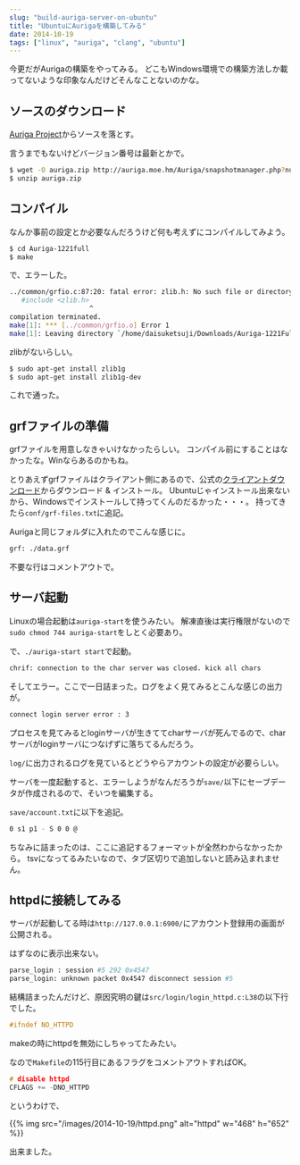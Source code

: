```yaml
---
slug: "build-auriga-server-on-ubuntu"
title: "UbuntuにAurigaを構築してみる"
date: 2014-10-19
tags: ["linux", "auriga", "clang", "ubuntu"]
---
```


今更だがAurigaの構築をやってみる。
どこもWindows環境での構築方法しか載ってないような印象なんだけどそんなことないのかな。

## ソースのダウンロード

[Auriga Project](http://auriga.moe.hm/Auriga/)からソースを落とす。

言うまでもないけどバージョン番号は最新とかで。

``` sh
$ wget -O auriga.zip http://auriga.moe.hm/Auriga/snapshotmanager.php?num=1221
$ unzip auriga.zip
```

## コンパイル

なんか事前の設定とか必要なんだろうけど何も考えずにコンパイルしてみよう。

``` sh
$ cd Auriga-1221full
$ make
```

で、エラーした。

``` sh
../common/grfio.c:87:20: fatal error: zlib.h: No such file or directory
   #include <zlib.h>
                    ^
compilation terminated.
make[1]: *** [../common/grfio.o] Error 1
make[1]: Leaving directory `/home/daisuketsuji/Downloads/Auriga-1221Full/src/map'
```

zlibがないらしい。

``` sh
$ sudo apt-get install zlib1g
$ sudo apt-get install zlib1g-dev
```

これで通った。

## grfファイルの準備

grfファイルを用意しなきゃいけなかったらしい。
コンパイル前にすることはなかったな。Winならあるのかもね。

とりあえずgrfファイルはクライアント側にあるので、公式の[クライアントダウンロード](http://ragnarokonline.gungho.jp/beginner/download.html)からダウンロード & インストール。
Ubuntuじゃインストール出来ないから、Windowsでインストールして持ってくんのだるかった・・・。
持ってきたら`conf/grf-files.txt`に追記。

Aurigaと同じフォルダに入れたのでこんな感じに。

``` sh
grf: ./data.grf
```

不要な行はコメントアウトで。

## サーバ起動

Linuxの場合起動は`auriga-start`を使うみたい。
解凍直後は実行権限がないので`sudo chmod 744 auriga-start`をしとく必要あり。

で、`./auriga-start start`で起動。

``` sh
chrif: connection to the char server was closed. kick all chars
```

そしてエラー。ここで一日詰まった。ログをよく見てみるとこんな感じの出力が。

``` sh
connect login server error : 3
```

プロセスを見てみるとloginサーバが生きててcharサーバが死んでるので、charサーバがloginサーバにつなげずに落ちてるんだろう。

`log/`に出力されるログを見ているとどうやらアカウントの設定が必要らしい。

サーバを一度起動すると、エラーしようがなんだろうが`save/`以下にセーブデータが作成されるので、そいつを編集する。

`save/account.txt`に以下を追記。

``` sh
0 s1 p1 - S 0 0 @
```

ちなみに詰まったのは、ここに追記するフォーマットが全然わからなかったから。
tsvになってるみたいなので、タブ区切りで追加しないと読み込まれません。

## httpdに接続してみる

サーバが起動してる時は`http://127.0.0.1:6900/`にアカウント登録用の画面が公開される。

はずなのに表示出来ない。

``` sh
parse_login : session #5 292 0x4547
parse_login: unknown packet 0x4547 disconnect session #5
```

結構詰まったんだけど、原因究明の鍵は`src/login/login_httpd.c:L38`の以下行でした。

``` c
#ifndef NO_HTTPD
```

makeの時にhttpdを無効にしちゃってたみたい。

なので`Makefile`の115行目にあるフラグをコメントアウトすればOK。

``` c
# disable httpd
CFLAGS += -DNO_HTTPD
```

というわけで、

{{% img src="/images/2014-10-19/httpd.png" alt="httpd" w="468" h="652" %}}

出来ました。

